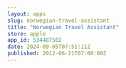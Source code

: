 ```yaml
---
layout: apps
slug: norwegian-travel-assistant
title: "Norwegian Travel Assistant"
store: apple
app_id: 534487502
date: 2024-09-05T07:51:11Z
published: 2012-06-21T07:00:00Z
---
```

